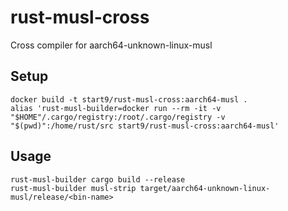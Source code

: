 # rust-musl-cross
Cross compiler for aarch64-unknown-linux-musl

## Setup
```
docker build -t start9/rust-musl-cross:aarch64-musl .
alias 'rust-musl-builder=docker run --rm -it -v "$HOME"/.cargo/registry:/root/.cargo/registry -v "$(pwd)":/home/rust/src start9/rust-musl-cross:aarch64-musl'
```

## Usage
```
rust-musl-builder cargo build --release
rust-musl-builder musl-strip target/aarch64-unknown-linux-musl/release/<bin-name>
```
